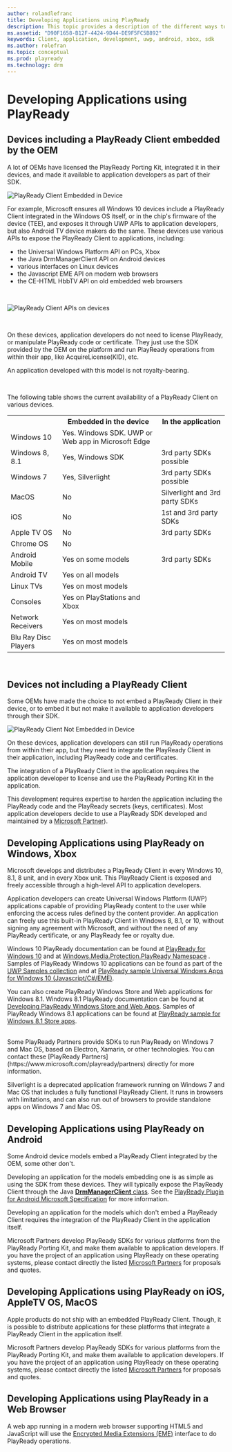 ```yaml
---
author: rolandlefranc
title: Developing Applications using PlayReady
description: This topic provides a description of the different ways to develop applications using PlayReady.
ms.assetid: "D90F1658-B12F-4424-9D44-DE9F5FC5B892"
keywords: Client, application, development, uwp, android, xbox, sdk
ms.author: rolefran
ms.topic: conceptual
ms.prod: playready
ms.technology: drm
---
```



# Developing Applications using PlayReady

## Devices including a PlayReady Client embedded by the OEM

A lot of OEMs have licensed the PlayReady Porting Kit, integrated it in their devices, and made it available to application developers as part of their SDK.

![PlayReady Client Embedded in Device](../images/client_level_os_soc.png)


For example, Microsoft ensures all Windows 10 devices include a PlayReady Client integrated in the Windows OS itself, or in the chip's firmware of the device (TEE), and exposes it through UWP APIs to application developers, but also Android TV device makers do the same. These devices use various APIs to expose the PlayReady Client to applications, including:
  - the Universal Windows Platform API on PCs, Xbox
  - the Java DrmManagerClient API on Android devices
  - various interfaces on Linux devices
  - the Javascript EME API on modern web browsers
  - the CE-HTML HbbTV API on old embedded web browsers

<br />

![PlayReady Client APIs on devices](../images/client_apis.png)

<br />

On these devices, application developers do not need to license PlayReady, or manipulate PlayReady code or certificate. They just use the SDK provided by the OEM on the platform and run PlayReady operations from within their app, like AcquireLicense(KID), etc.

An application developed with this model is not royalty-bearing.

<br/>


The following table shows the current availability of a PlayReady Client on various devices.

<table>
  <tr>
    <th></th>
    <th>Embedded in the device</th>
    <th>In the application</th>
  </tr>
  <tr>
    <td>Windows 10</td>
    <td>Yes. Windows SDK. UWP or Web app in Microsoft Edge</td>
    <td></td>
  </tr>
  <tr>
    <td>Windows 8, 8.1</td>
    <td>Yes, Windows SDK</td>
    <td>3rd party SDKs possible</td>
  </tr>
  <tr>
    <td>Windows 7</td>
    <td>Yes, Silverlight</td>
    <td>3rd party SDKs possible</td>
  </tr>
  <tr>
    <td>MacOS</td>
    <td>No</td>
    <td>Silverlight and 3rd party SDKs</td>
  </tr>
  <tr>
    <td>iOS</td>
    <td>No</td>
    <td>1st and 3rd party SDKs</td>
  </tr>
  <tr>
    <td>Apple TV OS</td>
    <td>No</td>
    <td>3rd party SDKs</td>
  </tr>
  <tr>
    <td>Chrome OS</td>
    <td>No</td>
    <td></td>
  </tr>
  <tr>
    <td>Android Mobile</td>
    <td>Yes on some models</td>
    <td>3rd party SDKs</td>
  </tr>
  <tr>
    <td>Android TV</td>
    <td>Yes on all models</td>
    <td></td>
  </tr>
  <tr>
    <td>Linux TVs</td>
    <td>Yes on most models</td>
    <td></td>
  </tr>
  <tr>
    <td>Consoles</td>
    <td>Yes on PlayStations and Xbox</td>
    <td></td>
  </tr>
  <tr>
    <td >Network Receivers</td>
    <td>Yes on most models</td>
    <td></td>
  </tr>
  <tr>
    <td>Blu Ray Disc Players</td>
    <td>Yes on most models</td>
    <td></td>
  </tr>
</table>

<br/>


## Devices **not** including a PlayReady Client

Some OEMs have made the choice to not embed a PlayReady Client in their device, or to embed it but not make it available to application developers through their SDK.

![PlayReady Client Not Embedded in Device](../images/client_level_app.png)

On these devices, application developers can still run PlayReady operations from within their app, but they need to integrate the PlayReady Client in their application, including PlayReady code and certificates.

The integration of a PlayReady Client in the application requires the application developer to license and use the PlayReady Porting Kit in the application.

This development requires expertise to harden the application including the PlayReady code and the PlayReady secrets (keys, certificates). Most application developers decide to use a PlayReady SDK developed and maintained by a [Microsoft Partner](https://www.microsoft.com/playready/partners/)).

<a id="developing_applications_windows_xbox"></a>

## Developing Applications using PlayReady on Windows, Xbox

Microsoft develops and distributes a PlayReady Client in every Windows 10, 8.1, 8 unit, and in every Xbox unit. This PlayReady Client is exposed and freely accessible through a high-level API to application developers.

Application developers can create Universal Windows Platform (UWP) applications capable of providing PlayReady content to the user while enforcing the access rules defined by the content provider. An application can freely use this built-in PlayReady Client in Windows 8, 8.1, or 10, without signing any agreement with Microsoft, and without the need of any PlayReady certificate, or any PlayReady fee or royalty due.

Windows 10 PlayReady documentation can be found at [PlayReady for Windows 10](https://msdn.microsoft.com/en-us/windows/uwp/audio-video-camera/playready-Client-sdk) and at [Windows.​Media.​Protection.​Play​Ready Namespace](https://docs.microsoft.com/en-us/uwp/api/Windows.Media.Protection.PlayReady) . Samples of PlayReady Windows 10 applications can be found as part of the [UWP Samples collection](https://github.com/Microsoft/Windows-universal-samples) and at [PlayReady sample Universal Windows Apps for Windows 10 (Javascript/C#/EME)](https://code.msdn.microsoft.com/windowsapps/PlayReady-samples-for-124a3738).

You can also create PlayReady Windows Store and Web applications for Windows 8.1. Windows 8.1 PlayReady documentation can be found at [Developing PlayReady Windows Store and Web Apps](https://msdn.microsoft.com/en-us/library/windows/apps/xaml/dn468834.aspx). Samples of PlayReady Windows 8.1 applications can be found at [PlayReady sample for Windows 8.1 Store apps](https://code.msdn.microsoft.com/windowsapps/PlayReady-sample-for-bb3065e7).

<br/>
Some PlayReady Partners provide SDKs to run PlayReady on Windows 7 and Mac OS, based on Electron, Xamarin, or other technologies. You can contact these [PlayReady Partners](https://www.microsoft.com/playready/partners) directly for more information.

Silverlight is a deprecated application framework running on Windows 7 and Mac OS that includes a fully functional PlayReady Client. It runs in browsers with limitations, and can also run out of browsers to provide standalone apps on Windows 7 and Mac OS.


## Developing Applications using PlayReady on Android

Some Android device models embed a PlayReady Client integrated by the OEM, some other don't.

Developing an application for the models embedding one is as simple as using the SDK from these devices. They will typically expose the PlayReady Client through the Java  [**DrmManagerClient** class](https://developer.android.com/reference/android/drm/DrmManagerClient.html). See the [PlayReady Plugin for Android Microsoft Specification](../Specifications/playready-plugin-for-android-specification.md) for more information.

Developing an application for the models which don't embed a PlayReady Client requires the integration of the PlayReady Client in the application itself.

Microsoft Partners develop PlayReady SDKs for various platforms from the PlayReady Porting Kit, and make them available to application developers. If you have the project of an application using PlayReady on these operating systems, please contact directly the listed [Microsoft Partners](https://www.microsoft.com/playready/partners/) for proposals and quotes.


## Developing Applications using PlayReady on iOS, AppleTV OS, MacOS

Apple products do not ship with an embedded PlayReady Client. Though, it is possible to distribute applications for these platforms that integrate a PlayReady Client in the application itself.

Microsoft Partners develop PlayReady SDKs for various platforms from the PlayReady Porting Kit, and make them available to application developers. If you have the project of an application using PlayReady on these operating systems, please contact directly the listed [Microsoft Partners](https://www.microsoft.com/playready/partners/) for proposals and quotes.


## Developing Applications using PlayReady in a Web Browser

A web app running in a modern web browser supporting HTML5 and JavaScript will use the [Encrypted Media Extensions (EME)](http://www.w3.org/TR/encrypted-media/) interface to do PlayReady operations.

<br />


